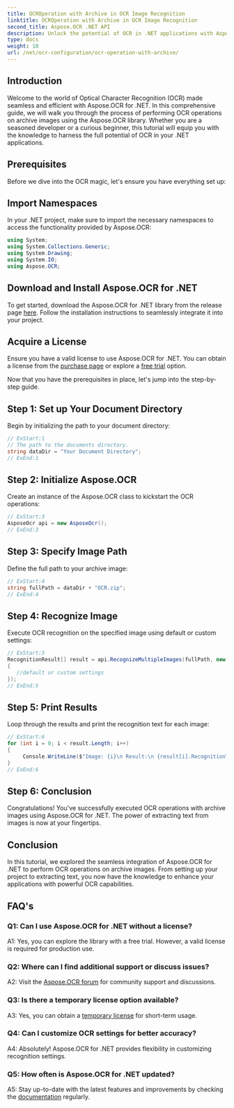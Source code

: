 ```yaml
---
title: OCROperation with Archive in OCR Image Recognition
linktitle: OCROperation with Archive in OCR Image Recognition
second_title: Aspose.OCR .NET API
description: Unlock the potential of OCR in .NET applications with Aspose.OCR. Learn to extract text from archive images step-by-step.
type: docs
weight: 10
url: /net/ocr-configuration/ocr-operation-with-archive/
---
```

## Introduction

Welcome to the world of Optical Character Recognition (OCR) made seamless and efficient with Aspose.OCR for .NET. In this comprehensive guide, we will walk you through the process of performing OCR operations on archive images using the Aspose.OCR library. Whether you are a seasoned developer or a curious beginner, this tutorial will equip you with the knowledge to harness the full potential of OCR in your .NET applications.

## Prerequisites

Before we dive into the OCR magic, let's ensure you have everything set up:

## Import Namespaces

In your .NET project, make sure to import the necessary namespaces to access the functionality provided by Aspose.OCR:

```csharp
using System;
using System.Collections.Generic;
using System.Drawing;
using System.IO;
using Aspose.OCR;
```

## Download and Install Aspose.OCR for .NET

To get started, download the Aspose.OCR for .NET library from the release page [here](https://releases.aspose.com/ocr/net/). Follow the installation instructions to seamlessly integrate it into your project.

## Acquire a License

Ensure you have a valid license to use Aspose.OCR for .NET. You can obtain a license from the [purchase page](https://purchase.aspose.com/buy) or explore a [free trial](https://releases.aspose.com/) option.

Now that you have the prerequisites in place, let's jump into the step-by-step guide.

## Step 1: Set up Your Document Directory

Begin by initializing the path to your document directory:

```csharp
// ExStart:1
// The path to the documents directory.
string dataDir = "Your Document Directory";
// ExEnd:1
```

## Step 2: Initialize Aspose.OCR

Create an instance of the Aspose.OCR class to kickstart the OCR operations:

```csharp
// ExStart:3
AsposeOcr api = new AsposeOcr();
// ExEnd:3
```

## Step 3: Specify Image Path

Define the full path to your archive image:

```csharp
// ExStart:4
string fullPath = dataDir + "OCR.zip";
// ExEnd:4
```

## Step 4: Recognize Image

Execute OCR recognition on the specified image using default or custom settings:

```csharp
// ExStart:5
RecognitionResult[] result = api.RecognizeMultipleImages(fullPath, new RecognitionSettings
{
   //default or custom settings
});
// ExEnd:5
```

## Step 5: Print Results

Loop through the results and print the recognition text for each image:

```csharp
// ExStart:6
for (int i = 0; i < result.Length; i++)
{
	 Console.WriteLine($"Image: {i}\n Result:\n {result[i].RecognitionText}");
}
// ExEnd:6
```

## Step 6: Conclusion

Congratulations! You've successfully executed OCR operations with archive images using Aspose.OCR for .NET. The power of extracting text from images is now at your fingertips.

## Conclusion

In this tutorial, we explored the seamless integration of Aspose.OCR for .NET to perform OCR operations on archive images. From setting up your project to extracting text, you now have the knowledge to enhance your applications with powerful OCR capabilities.

## FAQ's

### Q1: Can I use Aspose.OCR for .NET without a license?

A1: Yes, you can explore the library with a free trial. However, a valid license is required for production use.

### Q2: Where can I find additional support or discuss issues?

A2: Visit the [Aspose.OCR forum](https://forum.aspose.com/c/ocr/16) for community support and discussions.

### Q3: Is there a temporary license option available?

A3: Yes, you can obtain a [temporary license](https://purchase.aspose.com/temporary-license/) for short-term usage.

### Q4: Can I customize OCR settings for better accuracy?

A4: Absolutely! Aspose.OCR for .NET provides flexibility in customizing recognition settings.

### Q5: How often is Aspose.OCR for .NET updated?

A5: Stay up-to-date with the latest features and improvements by checking the [documentation](https://reference.aspose.com/ocr/net/) regularly.
